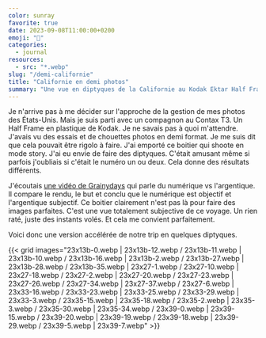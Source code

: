 ```yaml
---
color: sunray
favorite: true
date: 2023-09-08T11:00:00+0200
emoji: "🐻"
categories:
  - journal
resources:
  - src: "*.webp"
slug: "/demi-californie"
title: "Californie en demi photos"
summary: "Une vue en diptyques de la Californie au Kodak Ektar Half Frame. Rien de fou, des moments de vie."
---
```


Je n'arrive pas à me décider sur l'approche de la gestion de mes photos des États-Unis. Mais je suis parti avec un compagnon au Contax T3. Un Half Frame en plastique de Kodak. Je ne savais pas à quoi m'attendre. J'avais vu des essais et de chouettes photos en demi format. Je me suis dit que cela pouvait être rigolo à faire. J'ai emporté ce boitier qui shoote en mode story. J'ai eu envie de faire des diptyques. C'était amusant même si parfois j'oubliais si c'était le numéro un ou deux. Cela donne des résultats différents.

J'écoutais [une vidéo de Grainydays](https://www.youtube.com/watch?v=U0QgMuPWakM) qui parle du numérique vs l'argentique. Il compare le rendu, le but et conclu que le numérique est objectif et l'argentique subjectif. Ce boitier clairement n'est pas là pour faire des images parfaites. C'est une vue totalement subjective de ce voyage. Un rien raté, juste des instants volés. Et cela me convient parfaitement.

Voici donc une version accélérée de notre trip en quelques diptyques.

{{< grid images="23x13b-0.webp | 23x13b-12.webp / 23x13b-11.webp | 23x13b-10.webp / 23x13b-16.webp | 23x13b-2.webp / 23x13b-27.webp | 23x13b-28.webp / 23x13b-35.webp | 23x27-1.webp / 23x27-10.webp | 23x27-18.webp / 23x27-2.webp | 23x27-20.webp / 23x27-23.webp | 23x27-26.webp / 23x27-34.webp | 23x27-37.webp / 23x27-6.webp | 23x33-16.webp / 23x33-23.webp | 23x33-25.webp / 23x33-29.webp | 23x33-3.webp / 23x35-15.webp | 23x35-18.webp / 23x35-2.webp | 23x35-3.webp / 23x35-30.webp | 23x35-34.webp / 23x39-0.webp | 23x39-15.webp / 23x39-20.webp | 23x39-19.webp / 23x39-18.webp | 23x39-29.webp / 23x39-5.webp | 23x39-7.webp" >}}
